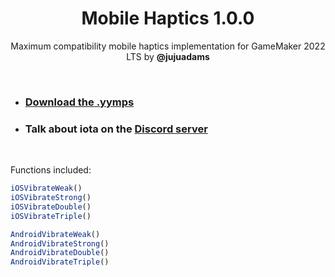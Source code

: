 <h1 align="center">Mobile Haptics 1.0.0</h1>

<p align="center">Maximum compatibility mobile haptics implementation for GameMaker 2022 LTS by <b>@jujuadams</b></p>

&nbsp;

- ### [Download the .yymps](https://github.com/JujuAdams/mobile-haptics/releases/)
- ### Talk about iota on the [Discord server](https://discord.gg/8krYCqr)

&nbsp;

Functions included:
```js
iOSVibrateWeak()
iOSVibrateStrong()
iOSVibrateDouble()
iOSVibrateTriple()

AndroidVibrateWeak()
AndroidVibrateStrong()
AndroidVibrateDouble()
AndroidVibrateTriple()
```

